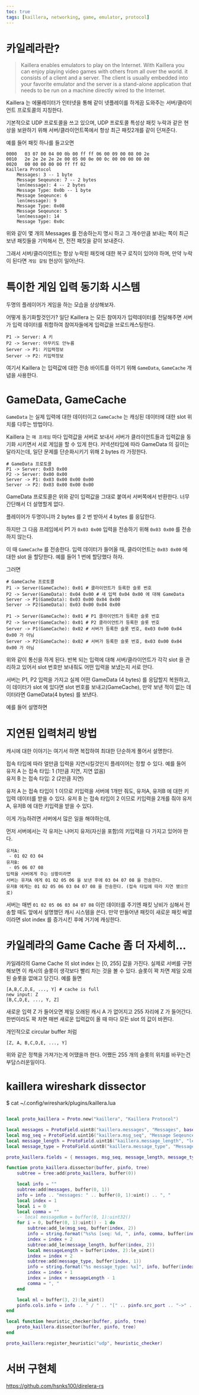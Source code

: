```yaml
---
toc: true
tags: [kaillera, networking, game, emulator, protocol]
---
```


# 카일레라란?


> Kaillera enables emulators to play on the Internet.
With Kaillera you can enjoy playing video games with others from all over the world.
it consists of a client and a server. The client is usually embedded into your favorite emulator and the server is a stand-alone application that needs to be run on a machine directly wired to the Internet.

Kaillera 는 에뮬레이터가 인터넷을 통해 같이 넷플레이를 하게끔 도와주는 서버/클라이언트 프로토콜의 지칭한다.

기본적으로 UDP 프로토콜을 쓰고 있으며, UDP 프로토콜 특성상 패킷 누락과 같은 현상을 보완하기 위해 서버/클라이언트쪽에서 항상 최근 패킷2개를 같이 던져준다.

예를 들어 패킷 하나를 들고오면 

```
0000   03 07 00 04 00 0b 00 ff ff 06 00 09 00 08 00 2e
0010   2e 2e 2e 2e 2e 00 05 00 0e 00 0c 00 00 00 00 00
0020   00 00 00 00 00 ff ff 02
Kaillera Protocol
    Messages: 3 -- 1 byte
    Message Seqeunce: 7 -- 2 bytes
    len(message): 4 -- 2 bytes
    Message Type: 0x0b -- 1 byte
    Message Seqeunce: 6
    len(message): 9
    Message Type: 0x08
    Message Seqeunce: 5
    len(message): 14
    Message Type: 0x0c
```

위와 같이 몇 개의 Messages 를 전송하는지 명시 하고 그 개수만큼 보내는 쪽이 최근 보낸 패킷들을 기억해서 전, 전전 패킷을 같이 보내준다.

그래서 서버/클라이언트는 항상 누락된 패킷에 대한 복구 로직이 있어야 하며, 만약 누락이 된다면 `게임 갈림` 현상이 일어난다.

# 특이한 게임 입력 동기화 시스템

두명의 플레이어가 게임을 하는 모습을 상상해보자.

어떻게 동기화할것인가? 일단 Kaillera 는 모든 참여자가 입력데이터를 전달해주면 서버가 입력 데이터를 취합하여 참여자들에게 입력값을 브로드캐스팅한다.

```
P1 -> Server: A 키
P2 -> Server: 아무키도 안누름
Server -> P1: 키입력정보
Server -> P2: 키입력정보
```

여기서 Kaillera 는 입력값에 대한 전송 바이트를 아끼기 위해 `GameData`, `GameCache` 개념을 사용한다.

# GameData, GameCache

`GameData` 는 실제 입력에 대한 데이터이고 `GameCache` 는 캐싱된 데이터에 대한 slot 위치를 다루는 방법이다.

Kaillera 는 `매 프레임` 마다 입력값을 서버로 보내서 서버가 클라이언트들과 입력값을 동기화 시키면서 서로 게임을 할 수 있게 한다.
커넥션타입에 따라 GameData 의 길이는 달라지는데, 일단 문제를 단순화시키기 위해 2 bytes 라 가정한다.
```
# GameData 프로토콜
P1 -> Server: 0x03 0x00
P2 -> Server: 0x00 0x00
Server -> P1: 0x03 0x00 0x00 0x00
Server -> P2: 0x03 0x00 0x00 0x00
```
GameData 프로토콜은 위와 같이 입력값을 그대로 붙여서 서버쪽에서 반환한다. 너무 간단해서 더 설명할게 없다.

플레이어가 두명이니까 2 bytes 를 2 번 받아서 4 bytes 를 응답한다.

하지만 그 다음 프레임에서 P1 가 `0x03 0x00` 입력을 전송하기 위해 `0x03 0x00` 를 전송하지 않는다.

이 때 `GameCache` 를 전송한다. 입력 데이터가 들어올 때, 클라이언트는 `0x03 0x00` 에 대한 slot 을 할당한다. 예를 들어 1 번에 할당했다 하자.

그러면 
```
# GameCache 프로토콜
P1 -> Server(GameCache): 0x01 # 클라이언트가 등록한 슬롯 번호
P2 -> Server(GameData): 0x04 0x00 # 새 입력 0x04 0x00 에 대해 GameData
Server -> P1(GameData): 0x03 0x00 0x04 0x00
Server -> P2(GameData): 0x03 0x00 0x04 0x00

P1 -> Server(GameCache): 0x01 # P1 클라이언트가 등록한 슬롯 번호
P2 -> Server(GameCache): 0x01 # P2 클라이언트가 등록한 슬롯 번호
Server -> P1(GameCache): 0x02 # 서버가 등록한 슬롯 번호, 0x03 0x00 0x04 0x00 가 아님
Server -> P2(GameCache): 0x02 # 서버가 등록한 슬롯 번호, 0x03 0x00 0x04 0x00 가 아님
```
위와 같이 통신을 하게 된다. 반복 되는 입력에 대해 서버/클라이언트가 각각 slot 을 관리하고 있어서 slot 번호만 보내줘도 어떤 입력을 보냈는지 서로 안다.

서버는 P1, P2 입력을 가지고 실제 어떤 GameData (4 bytes) 를 응답할지 복원하고, 이 데이터가 slot 에 있다면 slot 번호를 보내고(GameCache), 만약 보낸 적이 없는 데이터라면 GameData(4 bytes) 를 보낸다.

예를 들어 설명하면 

# 지연된 입력처리 방법

캐시에 대한 이야기는 여기서 하면 복잡하여 최대한 단순하게 풀어서 설명한다.


접속 타입에 따라 얼만큼 입력을 지연시킬것인지 플레이어는 정할 수 있다. 예를 들어  
유저 A 는 접속 타입: 1 (1만큼 지연, 지연 없음)  
유저 B 는 접속 타입: 2 (2만큼 지연)  

유저 A 는 접속 타입이 1 이므로 키입력을 서버에 1개만 줘도, 유저A, 유저B 에 대한 키입력 데이터를 받을 수 있다. 
유저 B 는 접속 타입이 2 이므로 키입력을 2개를 줘야 유저A, 유저B 에 대한 키입력을 받을 수 있다.

이게 가능하려면 서버에서 많은 일을 해야하는데,

먼저 서버에서는 각 유저는 나머지 유저(자신을 포함)의 키입력을 다 가지고 있어야 한다.  


```
유저A: 
 - 01 02 03 04 
유저B:
 - 05 06 07 08
입력을 서버에게 주는 상황이라면
서버는 유저A 에게 01 02 05 06 을 보낸 후에 03 04 07 08 을 전송한다.
유저B 에게는 01 02 05 06 03 04 07 08 을 전송한다. (접속 타입에 따라 지연 됐으므로)
```
서버는 매번 `01 02 05 06 03 04 07 08` 이런 데이터를 주기엔 패킷 낭비가 심해서 전송할 때도 앞에서 설명했던 캐시 시스템을 쓴다.
만약 만들어낸 패킷이 새로운 패킷 배열이라면 slot index 를 증가시킨 후에 거기에 캐싱한다.

# 카일레라의 Game Cache 좀 더 자세히...

카일레라의 Game Cache 의 slot index 는 [0, 255] 값을 가진다. 실제로 서버를 구현해보면 이 캐시의 슬롯이 생각보다 빨리 차는 것을 볼 수 있다.
슬롯이 꽉 차면 제일 오래된 슬롯을 없애고 당긴다. 예를 들면

```
[A,B,C,D,E, ..., Y] # cache is full
new input: Z
[B,C,D,E, ..., Y, Z]
```
새로운 입력 Z 가 들어오면 제일 오래된 캐시 A 가 없어지고 255 자리에 Z 가 들어간다. 한번이라도 꽉 차면 매번 새로운 입력값이 올 때 마다 모든 slot 의 값이 바뀐다.

개인적으로 circular buffer 처럼 
```
[Z, A, B,C,D,E, ..., Y]
```
위와 같은 정책을 가져가는게 어땠을까 한다. 어쨌든 255 개의 슬롯의 위치를 바꾸는건 부담스러운일이다.

# kaillera wireshark dissector

$ cat ~/.config/wireshark/plugins/kaillera.lua
```lua

local proto_kaillera = Proto.new("kaillera", "Kaillera Protocol")

local messages = ProtoField.uint8("kaillera.messages", "Messages", base.DEC)
local msg_seq = ProtoField.uint16("kaillera.msg_seq", "Message Seqeunce", base.DEC)
local message_length = ProtoField.uint16("kaillera.message_length", "len(message)", base.DEC)
local message_type = ProtoField.uint8("kaillera.message_type", "Message TYPE", base.HEX)

proto_kaillera.fields = { messages, msg_seq, message_length, message_type }

function proto_kaillera.dissector(buffer, pinfo, tree)
    subtree = tree:add(proto_kaillera, buffer(0))

    local info = ""
    subtree:add(messages, buffer(0, 1))
    info = info .. "messages: " .. buffer(0, 1):uint() .. ", "
    local index = 1
    local i = 0
    local comma = ""
    -- local messageNum = buffer(0, 1):uint32()
    for i = 0, buffer(0, 1):uint() - 1 do
        subtree:add_le(msg_seq, buffer(index, 2))
        info = string.format("%s%s [seq: %d, ", info, comma, buffer(index, 2):le_uint())
        index = index + 2
        subtree:add_le(message_length, buffer(index, 2))
        local messageLength = buffer(index, 2):le_uint()
        index = index + 2
        subtree:add(message_type, buffer(index, 1))
        info = string.format("%s message_type: %x]", info, buffer(index, 1):uint())
        index = index + 1
        index = index + messageLength - 1
        comma = ", "
    end

    local ml = buffer(3, 2):le_uint()
    pinfo.cols.info = info .. " / " .. "[" .. pinfo.src_port .. "->" .. pinfo.dst_port .. "]"
end

local function heuristic_checker(buffer, pinfo, tree)
    proto_kaillera.dissector(buffer, pinfo, tree)
end

proto_kaillera:register_heuristic("udp", heuristic_checker)
```
# 서버 구현체

https://github.com/hsnks100/direlera-rs


